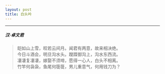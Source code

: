 ```yaml
---
layout: post
title: 白头吟
---
```

-----
#####  汉·卓文君

> 皑如山上雪，皎若云间月。闻君有两意，故来相决绝。  
> 今日斗酒会，明旦沟水头。躞蹀御沟上，沟水东西流。  
> 凄凄复凄凄，嫁娶不须啼，愿得一心人，白头不相离。  
> 竹竿何袅袅，鱼尾何簁簁，男儿重意气，何用钱刀为？ 
